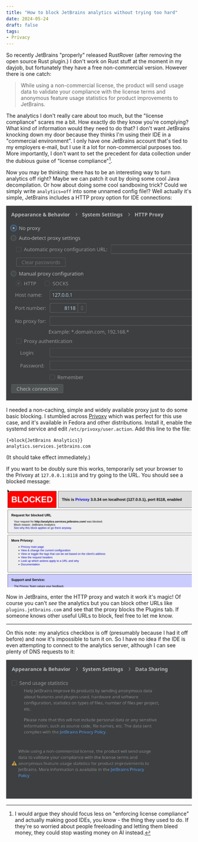 ```yaml
---
title: "How to block JetBrains analytics without trying too hard"
date: 2024-05-24
draft: false
tags:
- Privacy
---
```


So recently JetBrains "properly" released RustRover (after removing the open source Rust plugin.) I don't work on Rust stuff at the moment in my dayjob, but fortunately they have a free non-commercial version. However there is one catch:

> While using a non-commercial license, the product will send usage data to validate your compliance with the license terms and anonymous feature usage statistics for product improvements to JetBrains.

The analytics I don't really care about too much, but the "license compliance" scares me a bit. How exactly do they know you're complying? What kind of information would they need to do that? I don't want JetBrains knocking down my door because they thinks I'm using their IDE in a "commercial environment". I only have one JetBrains account that's tied to my employers e-mail, but I use it a lot for non-commercial purposes too. More importantly, I don't want to set the precedent for data collection under the dubious guise of "license compliance"[^1].

Now you may be thinking: there has to be an interesting way to turn analytics off right? Maybe we can patch it out by doing some cool Java decompilation. Or how about doing some cool sandboxing trick? Could we simply write `analytics=off` into some unnamed config file!? Well actually it's simple, JetBrains includes a HTTP proxy option for IDE connections:

![The settings page for setting up proxies.](proxy.webp)

I needed a non-caching, simple and widely available proxy just to do some basic blocking. I stumbled across [Privoxy](https://www.privoxy.org/) which was perfect for this use case, and it's available in Fedora and other distributions. Install it, enable the systemd service and edit `/etc/privoxy/user.action`. Add this line to the file:

```
{+block{JetBrains Analytics}}
analytics.services.jetbrains.com
```
(It should take effect immediately.)

If you want to be doubly sure this works, temporarily set your browser to the Privoxy at `127.0.0.1:8118` and try going to the URL. You should see a blocked message:

![What you should see in your web browser.](blocked.webp)

Now in JetBrains, enter the HTTP proxy and watch it work it's magic! Of course you can't _see_ the analytics but you can block other URLs like `plugins.jetbrains.com` and see that the proxy blocks the Plugins tab. If someone knows other useful URLs to block, feel free to let me know.

---

On this note: my analytics checkbox is off (presumably because I had it off before) and now it's impossible to turn it on. So I have no idea if the IDE is even attempting to connect to the analytics server, although I can see plenty of DNS requests to it:

![Is this a bug?](analytics.webp)

[^1]: I would argue they should focus less on "enforcing license compliance" and actually making good IDEs, you know - the thing they used to do. If they're so worried about people freeloading and letting them bleed money, they could stop wasting money on AI instead.
